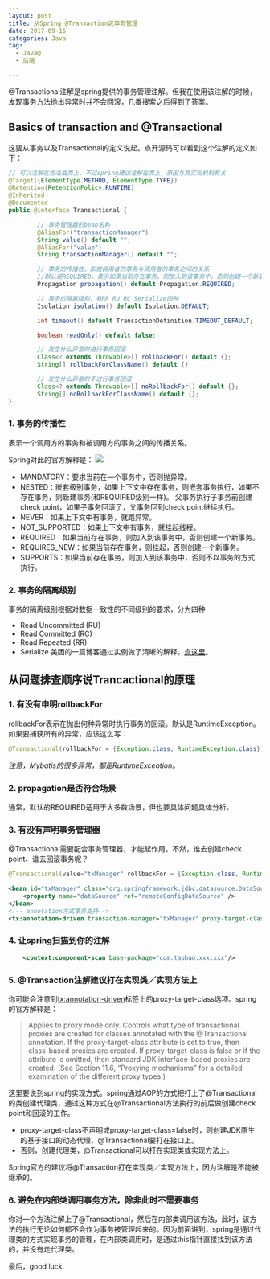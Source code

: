 ```yaml
---
layout: post
title: 从Spring @Transaction说事务管理
date: 2017-09-15
categories: Java
tag:
  - Java@
  - 后端

---
```


@Transactional注解是spring提供的事务管理注解。但我在使用该注解的时候，发现事务方法抛出异常时并不会回滚，几番搜索之后得到了答案。

## Basics of transaction and @Transactional

这要从事务以及Transactional的定义说起。点开源码可以看到这个注解的定义如下：

~~~java
// 可以注解在方法或类上，不过spring建议注解在类上，原因与其实现机制有关
@Target({ElementType.METHOD, ElementType.TYPE})  
@Retention(RetentionPolicy.RUNTIME)
@Inherited
@Documented
public @interface Transactional {

		// 事务管理器的bean名称
		@AliasFor("transactionManager")
		String value() default "";
		@AliasFor("value")
		String transactionManager() default "";

		// 事务的传播性，即被调用者的事务与调用者的事务之间的关系
		//默认是REQUIRED，表示如果当前存在事务，则加入到该事务中，否则创建一个新事务
		Propagation propagation() default Propagation.REQUIRED;

		// 事务的隔离级别，有RR RU RC Serialize四种
		Isolation isolation() default Isolation.DEFAULT;

		int timeout() default TransactionDefinition.TIMEOUT_DEFAULT;

		boolean readOnly() default false;

		// 发生什么异常时进行事务回滚
		Class<? extends Throwable>[] rollbackFor() default {};
		String[] rollbackForClassName() default {};

		// 发生什么异常时不进行事务回滚
		Class<? extends Throwable>[] noRollbackFor() default {};
		String[] noRollbackForClassName() default {};
}
~~~

### 1. 事务的传播性

表示一个调用方的事务和被调用方的事务之间的传播关系。

Spring对此的官方解释是：
![]({{site.baseurl}}/assets/images/CMS/spring-transaction.png)

- MANDATORY：要求当前在一个事务中，否则抛异常。
- NESTED：嵌套级别事务，如果上下文中存在事务，则嵌套事务执行，如果不存在事务，则新建事务(和REQUIRED级别一样)。 父事务执行子事务前创建check point，如果子事务回滚了，父事务回到check point继续执行。
- NEVER：如果上下文中有事务，就跑异常。
- NOT_SUPPORTED：如果上下文中有事务，就挂起线程。
- REQUIRED：如果当前存在事务，则加入到该事务中，否则创建一个新事务。
- REQUIRES_NEW：如果当前存在事务，则挂起，否则创建一个新事务。
- SUPPORTS：如果当前存在事务，则加入到该事务中，否则不以事务的方式执行。

### 2. 事务的隔离级别

事务的隔离级别根据对数据一致性的不同级别的要求，分为四种
- Read Uncommitted (RU)
- Read Committed (RC)
- Read Repeated (RR)
- Serialize
美团的一篇博客通过实例做了清晰的解释。[点这里](https://tech.meituan.com/innodb-lock.html)。

## 从问题排查顺序说Trancactional的原理

### 1. 有没有申明rollbackFor

rollbackFor表示在抛出何种异常时执行事务的回滚。默认是RuntimeException。如果要捕获所有的异常，应该这么写：
~~~java
@Transactional(rollbackFor = {Exception.class, RuntimeException.class})
~~~
*注意，Mybatis的很多异常，都是RuntimeExceotion。*

### 2. propagation是否符合场景
通常，默认的REQUIRED适用于大多数场景，但也要具体问题具体分析。

### 3. 有没有声明事务管理器

@Transactional需要配合事务管理器，才能起作用。不然，谁去创建check point、谁去回滚事务呢？

~~~java
@Transactional(value="txManager" rollbackFor = {Exception.class, RuntimeException.class})
~~~

~~~xml
<bean id="txManager" class="org.springframework.jdbc.datasource.DataSourceTransactionManager">
	<property name="dataSource" ref="remoteConfigDataSource" />
</bean>
<!-- annotation方式事务支持-->
<tx:annotation-driven transaction-manager="txManager" proxy-target-class="true" />
~~~

### 4. 让spring扫描到你的注解

~~~xml
	<context:component-scan base-package="com.taobao.xxx.xxx"/>
~~~

### 5. @Transaction注解建议打在实现类／实现方法上

你可能会注意到<tx:annotation-driven>标签上的proxy-target-class选项。spring的官方解释是：

>  Applies to proxy mode only. Controls what type of transactional proxies are created for classes annotated with the @Transactional annotation. If the proxy-target-class attribute is set to true, then class-based proxies are created. If proxy-target-class is false or if the attribute is omitted, then standard JDK interface-based proxies are created. (See Section 11.6, “Proxying mechanisms” for a detailed examination of the different proxy types.)

这里要说到spring的实现方式。spring通过AOP的方式把打上了@Transactional的类创建代理类，通过这种方式在@Transactional方法执行的前后做创建check point和回滚的工作。

- proxy-target-class不声明或proxy-target-class=false时，则创建JDK原生的基于接口的动态代理，@Transactional要打在接口上。
- 否则，创建代理类，@Transactional可以打在实现类或实现方法上。

Spring官方的建议将@Transaction打在实现类／实现方法上，因为注解是不能被继承的。

### 6. 避免在内部类调用事务方法，除非此时不需要事务

你对一个方法注解上了@Transactional，然后在内部类调用该方法，此时，该方法的执行无论如何都不会作为事务被管理起来的。因为前面讲到，spring是通过代理类的方式实现事务的管理，在内部类调用时，是通过this指针直接找到该方法的，并没有走代理类。


最后，good luck.
